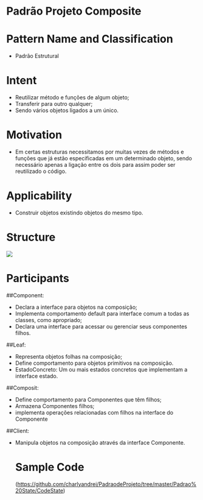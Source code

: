 # Padrão Projeto Composite
# Pattern Name and Classification
- Padrão Estrutural

# Intent
  - Reutilizar método e funções de algum objeto;
  - Transferir para outro qualquer;
  - Sendo vários objetos ligados a um único.
  
# Motivation
  
  - Em certas estruturas necessitamos por muitas vezes de métodos e funções que já estão especificadas em um determinado objeto, sendo necessário apenas a ligação entre os dois para assim poder ser reutilizado o código.

 # Applicability
  - Construir objetos existindo objetos do mesmo tipo.
  
  # Structure 
  
  ![](https://padroesdeprojetoifc.files.wordpress.com/2016/11/800px-composite_uml_class_diagram_fixed-svg.png?w=616)
  
  # Participants
  
##Component:
- Declara a interface para objetos na  composição;
- Implementa comportamento default para  interface comum a todas as classes, como apropriado;
- Declara uma interface para acessar ou gerenciar seus componentes filhos.
   
##Leaf: 
- Representa objetos folhas na composição;
- Define comportamento para objetos  primitivos na composição.
- EstadoConcreto: Um ou mais estados concretos que implementam a interface estado.

##Composit: 
- Define comportamento para Componentes que têm filhos;
- Armazena Componentes filhos;
- implementa operações relacionadas com filhos na interface do Componente

##Client:
- Manipula objetos na composição através da interface Componente.
   
  # Sample Code 
  
  (https://github.com/charlyandrei/PadraodeProjeto/tree/master/Padrao%20State/CodeState)
